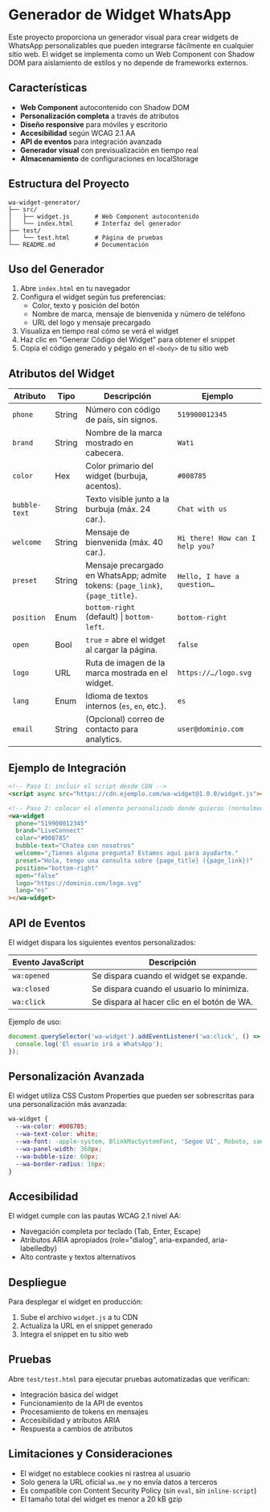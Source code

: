 # Generador de Widget WhatsApp

Este proyecto proporciona un generador visual para crear widgets de WhatsApp personalizables que pueden integrarse fácilmente en cualquier sitio web. El widget se implementa como un Web Component con Shadow DOM para aislamiento de estilos y no depende de frameworks externos.

## Características

- **Web Component** autocontenido con Shadow DOM
- **Personalización completa** a través de atributos
- **Diseño responsive** para móviles y escritorio
- **Accesibilidad** según WCAG 2.1 AA
- **API de eventos** para integración avanzada
- **Generador visual** con previsualización en tiempo real
- **Almacenamiento** de configuraciones en localStorage

## Estructura del Proyecto

```
wa-widget-generator/
├── src/
│   ├── widget.js       # Web Component autocontenido
│   └── index.html      # Interfaz del generador
├── test/
│   └── test.html       # Página de pruebas
└── README.md           # Documentación
```

## Uso del Generador

1. Abre `index.html` en tu navegador
2. Configura el widget según tus preferencias:
   - Color, texto y posición del botón
   - Nombre de marca, mensaje de bienvenida y número de teléfono
   - URL del logo y mensaje precargado
3. Visualiza en tiempo real cómo se verá el widget
4. Haz clic en "Generar Código del Widget" para obtener el snippet
5. Copia el código generado y pégalo en el `<body>` de tu sitio web

## Atributos del Widget

| Atributo      | Tipo   | Descripción                                                                   | Ejemplo                         |
| ------------- | ------ | ----------------------------------------------------------------------------- | ------------------------------- |
| `phone`       | String | Número con código de país, sin signos.                                        | `519900012345`                  |
| `brand`       | String | Nombre de la marca mostrado en cabecera.                                      | `Wati`                          |
| `color`       | Hex    | Color primario del widget (burbuja, acentos).                                 | `#008785`                       |
| `bubble-text` | String | Texto visible junto a la burbuja (máx. 24 car.).                              | `Chat with us`                  |
| `welcome`     | String | Mensaje de bienvenida (máx. 40 car.).                                         | `Hi there! How can I help you?` |
| `preset`      | String | Mensaje precargado en WhatsApp; admite tokens: `{page_link}`, `{page_title}`. | `Hello, I have a question…`     |
| `position`    | Enum   | `bottom-right` (default) \| `bottom-left`.                                    | `bottom-right`                  |
| `open`        | Bool   | `true` = abre el widget al cargar la página.                                  | `false`                         |
| `logo`        | URL    | Ruta de imagen de la marca mostrada en el widget.                             | `https://…/logo.svg`            |
| `lang`        | Enum   | Idioma de textos internos (`es`, `en`, etc.).                                 | `es`                            |
| `email`       | String | (Opcional) correo de contacto para analytics.                                 | `user@dominio.com`              |

## Ejemplo de Integración

```html
<!-- Paso 1: incluir el script desde CDN -->
<script async src="https://cdn.ejemplo.com/wa-widget@1.0.0/widget.js"></script>

<!-- Paso 2: colocar el elemento personalizado donde quieras (normalmente al final del body) -->
<wa-widget
  phone="519900012345"
  brand="LiveConnect"
  color="#008785"
  bubble-text="Chatea con nosotros"
  welcome="¿Tienes alguna pregunta? Estamos aquí para ayudarte."
  preset="Hola, tengo una consulta sobre {page_title} ({page_link})"
  position="bottom-right"
  open="false"
  logo="https://dominio.com/logo.svg"
  lang="es"
></wa-widget>
```

## API de Eventos

El widget dispara los siguientes eventos personalizados:

| Evento JavaScript | Descripción                                 |
| ----------------- | ------------------------------------------- |
| `wa:opened`       | Se dispara cuando el widget se expande.     |
| `wa:closed`       | Se dispara cuando el usuario lo minimiza.   |
| `wa:click`        | Se dispara al hacer clic en el botón de WA. |

Ejemplo de uso:

```js
document.querySelector('wa-widget').addEventListener('wa:click', () => {
  console.log('El usuario irá a WhatsApp');
});
```

## Personalización Avanzada

El widget utiliza CSS Custom Properties que pueden ser sobrescritas para una personalización más avanzada:

```css
wa-widget {
  --wa-color: #008785;
  --wa-text-color: white;
  --wa-font: -apple-system, BlinkMacSystemFont, 'Segoe UI', Roboto, sans-serif;
  --wa-panel-width: 360px;
  --wa-bubble-size: 60px;
  --wa-border-radius: 16px;
}
```

## Accesibilidad

El widget cumple con las pautas WCAG 2.1 nivel AA:

- Navegación completa por teclado (Tab, Enter, Escape)
- Atributos ARIA apropiados (role="dialog", aria-expanded, aria-labelledby)
- Alto contraste y textos alternativos

## Despliegue

Para desplegar el widget en producción:

1. Sube el archivo `widget.js` a tu CDN
2. Actualiza la URL en el snippet generado
3. Integra el snippet en tu sitio web

## Pruebas

Abre `test/test.html` para ejecutar pruebas automatizadas que verifican:

- Integración básica del widget
- Funcionamiento de la API de eventos
- Procesamiento de tokens en mensajes
- Accesibilidad y atributos ARIA
- Respuesta a cambios de atributos

## Limitaciones y Consideraciones

- El widget no establece cookies ni rastrea al usuario
- Solo genera la URL oficial `wa.me` y no envía datos a terceros
- Es compatible con Content Security Policy (sin `eval`, sin `inline-script`)
- El tamaño total del widget es menor a 20 kB gzip
